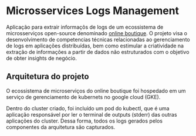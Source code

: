# Microsservices Logs Management

Aplicação para extrair informaçõs de logs de um ecossistema de microsserviços open-source denominado [online boutique](https://github.com/GoogleCloudPlatform/microservices-demo). O projeto visa o desenvolvimento de competencias técnicas relacionadas ao gerenciamento de logs em aplicações distribuídas, bem como estimular a criatividade na extração de informações a partir de dados não estruturados com o objetivo de obter insights de negócio.

## Arquitetura do projeto

O ecossistema de microserviços do online boutique foi hospedado em um serviço de gerenciamento de kubernets no google cloud (GKE).

Dentro do cluster criado, foi incluído um pod do kubectl, que é uma aplicação responsável por ler o terminal de outputs (stderr) das outras aplicações do cluster.
Dessa forma, todos os logs gerados pelos componentes da arquitetura são capturados.
